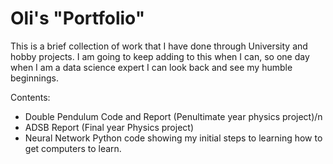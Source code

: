 # Oli's "Portfolio"
This is a brief collection of work that I have done through University and hobby projects.  I am going to keep adding to this when I can, so one day when I am a data science expert I can look back and see my humble beginnings.

Contents:
 - Double Pendulum Code and Report (Penultimate year physics project)/n
 - ADSB Report (Final year Physics project)
 - Neural Network Python code showing my initial steps to learning how to get computers to learn.
